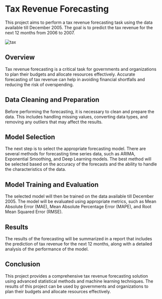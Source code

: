 # Tax Revenue Forecasting

This project aims to perform a tax revenue forecasting task using the data available till December 2005. The goal is to predict the tax revenue for the next 12 months from 2006 to 2007.

![tax](https://files.taxfoundation.org/20190729132330/Local-Income-Taxes-in-2019-Local-Income-Tax-money-e1564421040859.jpeg)

## Overview

Tax revenue forecasting is a critical task for governments and organizations to plan their budgets and allocate resources effectively. Accurate forecasting of tax revenue can help in avoiding financial shortfalls and reducing the risk of overspending.

## Data Cleaning and Preparation

Before performing the forecasting, it is necessary to clean and prepare the data. This includes handling missing values, converting data types, and removing any outliers that may affect the results.

## Model Selection

The next step is to select the appropriate forecasting model. There are several methods for forecasting time series data, such as ARIMA, Exponential Smoothing, and Deep Learning models. The best method will be selected based on the accuracy of the forecasts and the ability to handle the characteristics of the data.

## Model Training and Evaluation

The selected model will then be trained on the data available till December 2005. The model will be evaluated using appropriate metrics, such as Mean Absolute Error (MAE), Mean Absolute Percentage Error (MAPE), and Root Mean Squared Error (RMSE).

## Results

The results of the forecasting will be summarized in a report that includes the prediction of tax revenue for the next 12 months, along with a detailed analysis of the performance of the model.

## Conclusion

This project provides a comprehensive tax revenue forecasting solution using advanced statistical methods and machine learning techniques. The results of this project can be used by governments and organizations to plan their budgets and allocate resources effectively.
